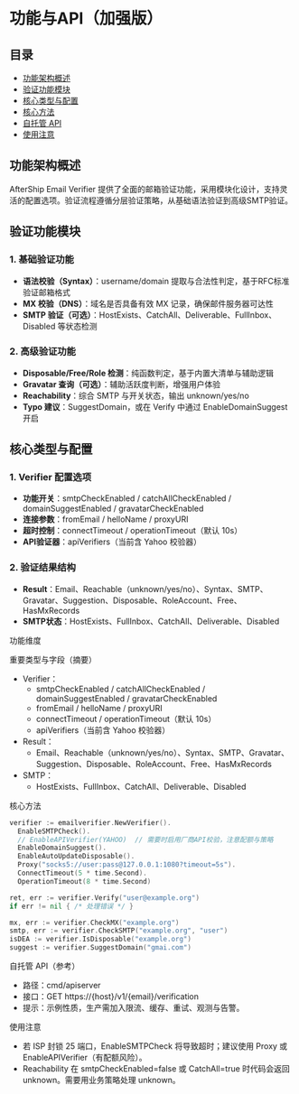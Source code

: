 # 功能与API（加强版）

## 目录
- [功能架构概述](#功能架构概述)
- [验证功能模块](#验证功能模块)
- [核心类型与配置](#核心类型与配置)
- [核心方法](#核心方法)
- [自托管 API](#自托管-api)
- [使用注意](#使用注意)

## 功能架构概述

AfterShip Email Verifier 提供了全面的邮箱验证功能，采用模块化设计，支持灵活的配置选项。验证流程遵循分层验证策略，从基础语法验证到高级SMTP验证。

## 验证功能模块

### 1. 基础验证功能
- **语法校验（Syntax）**：username/domain 提取与合法性判定，基于RFC标准验证邮箱格式
- **MX 校验（DNS）**：域名是否具备有效 MX 记录，确保邮件服务器可达性
- **SMTP 验证（可选）**：HostExists、CatchAll、Deliverable、FullInbox、Disabled 等状态检测

### 2. 高级验证功能
- **Disposable/Free/Role 检测**：纯函数判定，基于内置大清单与辅助逻辑
- **Gravatar 查询（可选）**：辅助活跃度判断，增强用户体验
- **Reachability**：综合 SMTP 与开关状态，输出 unknown/yes/no
- **Typo 建议**：SuggestDomain，或在 Verify 中通过 EnableDomainSuggest 开启

## 核心类型与配置

### 1. Verifier 配置选项
- **功能开关**：smtpCheckEnabled / catchAllCheckEnabled / domainSuggestEnabled / gravatarCheckEnabled
- **连接参数**：fromEmail / helloName / proxyURI
- **超时控制**：connectTimeout / operationTimeout（默认 10s）
- **API验证器**：apiVerifiers（当前含 Yahoo 校验器）

### 2. 验证结果结构
- **Result**：Email、Reachable（unknown/yes/no）、Syntax、SMTP、Gravatar、Suggestion、Disposable、RoleAccount、Free、HasMxRecords
- **SMTP状态**：HostExists、FullInbox、CatchAll、Deliverable、Disabled

功能维度

重要类型与字段（摘要）
- Verifier：
  - smtpCheckEnabled / catchAllCheckEnabled / domainSuggestEnabled / gravatarCheckEnabled
  - fromEmail / helloName / proxyURI
  - connectTimeout / operationTimeout（默认 10s）
  - apiVerifiers（当前含 Yahoo 校验器）
- Result：
  - Email、Reachable（unknown/yes/no）、Syntax、SMTP、Gravatar、Suggestion、Disposable、RoleAccount、Free、HasMxRecords
- SMTP：
  - HostExists、FullInbox、CatchAll、Deliverable、Disabled

核心方法
```go
verifier := emailverifier.NewVerifier().
  EnableSMTPCheck().
  // EnableAPIVerifier(YAHOO)  // 需要时启用厂商API校验，注意配额与策略
  EnableDomainSuggest().
  EnableAutoUpdateDisposable().
  Proxy("socks5://user:pass@127.0.0.1:1080?timeout=5s").
  ConnectTimeout(5 * time.Second).
  OperationTimeout(8 * time.Second)

ret, err := verifier.Verify("user@example.org")
if err != nil { /* 处理错误 */ }

mx, err := verifier.CheckMX("example.org")
smtp, err := verifier.CheckSMTP("example.org", "user")
isDEA := verifier.IsDisposable("example.org")
suggest := verifier.SuggestDomain("gmai.com")
```

自托管 API（参考）
- 路径：cmd/apiserver
- 接口：GET https://{host}/v1/{email}/verification
- 提示：示例性质，生产需加入限流、缓存、重试、观测与告警。

使用注意
- 若 ISP 封锁 25 端口，EnableSMTPCheck 将导致超时；建议使用 Proxy 或 EnableAPIVerifier（有配额风险）。
- Reachability 在 smtpCheckEnabled=false 或 CatchAll=true 时代码会返回 unknown。需要用业务策略处理 unknown。